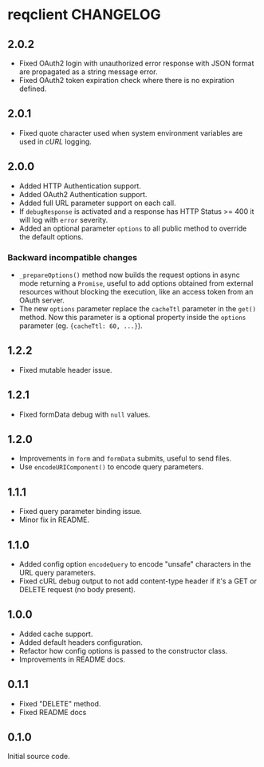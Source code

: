 reqclient CHANGELOG
===================


2.0.2
-----

* Fixed OAuth2 login with unauthorized error response with JSON
  format are propagated as a string message error.
* Fixed OAuth2 token expiration check where there is no
  expiration defined.

2.0.1
-----

* Fixed quote character used when system environment variables are
  used in _cURL_ logging.

2.0.0
-----

* Added HTTP Authentication support.
* Added OAuth2 Authentication support.
* Added full URL parameter support on each call.
* If `debugResponse` is activated and a response has
  HTTP Status >= 400 it will log with `error` severity.
* Added an optional parameter `options` to all public method
  to override the default options.

### Backward incompatible changes

* `_prepareOptions()` method now builds the request options in
  async mode returning a `Promise`, useful to add options obtained
  from external resources without blocking the execution, like an
  access token from an OAuth server.
* The new `options` parameter replace the `cacheTtl` parameter
  in the `get()` method. Now this parameter is a optional property
  inside the `options` parameter (eg. `{cacheTtl: 60, ...}`).


1.2.2
-----

* Fixed mutable header issue.


1.2.1
-----

* Fixed formData debug with `null` values.


1.2.0
-----

* Improvements in `form` and `formData` submits, useful
  to send files.
* Use `encodeURIComponent()` to encode query parameters.


1.1.1
-----

* Fixed query parameter binding issue.
* Minor fix in README.


1.1.0
-----

* Added config option `encodeQuery` to encode "unsafe" characters
  in the URL query parameters.
* Fixed cURL debug output to not add content-type header
  if it's a GET or DELETE request (no body present).


1.0.0
-----

* Added cache support.
* Added default headers configuration.
* Refactor how config options is passed to
  the constructor class.
* Improvements in README docs.


0.1.1
-----

* Fixed "DELETE" method.
* Fixed README docs


0.1.0
-----

Initial source code.
